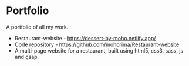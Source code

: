 # Portfolio
A portfolio of all my work.

- Restaurant-website - https://dessert-by-moho.netlify.app/
- Code repository - https://github.com/mohorima/Restaurant-website
- A multi-page website for a restaurant, built using html5, css3, sass, js and gsap.
